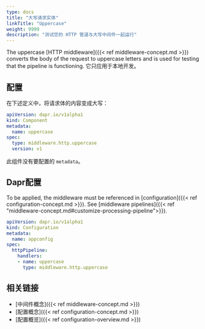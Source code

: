 ```yaml
---
type: docs
title: "大写请求实体"
linkTitle: "Uppercase"
weight: 9999
description: "测试您的 HTTP 管道与大写中间件一起运行"
---
```


The uppercase [HTTP middleware]({{< ref middleware-concept.md >}}) converts the body of the request to uppercase letters and is used for testing that the pipeline is functioning. 它只应用于本地开发。

## 配置

在下述定义中，将请求体的内容变成大写：

```yaml
apiVersion: dapr.io/v1alpha1
kind: Component
metadata:
  name: uppercase
spec:
  type: middleware.http.uppercase
  version: v1
```

此组件没有要配置的 `metadata`。

## Dapr配置

To be applied, the middleware must be referenced in [configuration]({{< ref configuration-concept.md >}}). See [middleware pipelines]({{< ref "middleware-concept.md#customize-processing-pipeline">}}).

```yaml
apiVersion: dapr.io/v1alpha1
kind: Configuration
metadata:
  name: appconfig
spec:
  httpPipeline:
    handlers:
    - name: uppercase
      type: middleware.http.uppercase
```

## 相关链接

- [中间件概念]({{< ref middleware-concept.md >}})
- [配置概念]({{< ref configuration-concept.md >}})
- [配置概览]({{< ref configuration-overview.md >}})
